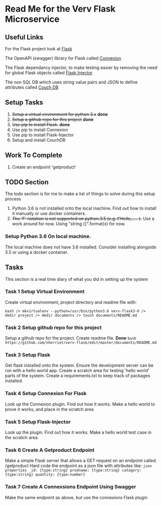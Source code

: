 # Read Me for the Verv Flask Microservice

## Useful Links

For the Flask project look at [Flask](http://flask.pocoo.org)

The OpenAPI (swagger) library for Flask called [Connexion](http://connexion.readthedocs.io/en/latest)

The Flask dependancy injector, to make testing easier by removing the need for global Flask objects called [Flask Injector](http://pypi.org/project/Flask-Injector)

The non SQL DB which uses string value pairs and JSON to define attributes called [Couch DB](http://couchdb.apache.org/)

## Setup Tasks

1. ~~Setup a virtual environment for python 3.x~~ **done**
2. ~~Setup a github repo for this project~~ **done**
2. ~~Use pip to install Flask.~~ **done**
3. Use pip to install Connexion
4. Use pip to install Flask-Injector
5. Setup and install CouchDB

## Work To Complete
1. Create an endpoint 'getproduct'

## TODO Section
The todo section is for me to make a list of things to solve during this setup process
1) Python 3.6 is not installed onto the local machine. Find out how to install it manually or use docker containers.
2) ~~The 'F' notation is not supported on python.3.5 (e.g. f'Hello,..... ).~~ Use a work around for now. Using "string {}".format(x) for now.

### Setup Python 3.6 On local machine.
The local machine does not have 3.6 installed. Consider installing alongside 3.5 or using
a docker container.

## Tasks
This section is a real time diary of what you did in setting up the system

### Task 1 Setup Virtual Environment
Create virtual environment, project directory and readme file with:

` bash
	/> mkvirtualenv --python=/usr/bin/python3.6 verv-flask3-6
	/> mkdir project
	/> mkdir documents
	/> touch documents/README.md
`

### Task 2 Setup github repo for this project
Setup a github repo for the project.
Create readme file.
**Done**
`bash
https://github.com/nherriot/verv-flask/edit/master/documents/README.md
`


### Task 3 Setup Flask
Get flask installed onto the system.
Ensure the development server can be run with a hello world app.
Create a scratch area for testing 'hello world' parts of the system.
Create a requirements.txt to keep track of packages installed.

### Task 4 Setup Connexion For Flask
Look up the Connexion plugin.
Find out how it works.
Make a hello world to prove it works, and place in the scratch area

### Task 5 Setup Flask-Injector
Look up the plugin.
Find out how it works.
Make a hello world test case in the scratch area.

### Task 6 Create A Getproduct Endpoint
Make a simple Flask server that allows a GET request on an endpoint called /getproduct
Hard code the endpoint as a json file with attributes like:
`json
   properties
      _id: {type:string}
      prodname: {type:string}
      catagory: {type:string}
      quantity: {type:number}
`

### Task 7 Create A Connexsions Endpoint Using Swagger
Make the same endpoint as above, but use the connexions Flask plugin

